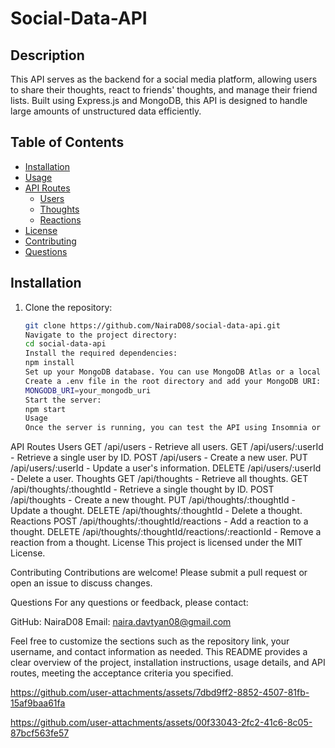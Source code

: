 # Social-Data-API

## Description

This API serves as the backend for a social media platform, allowing users to share their thoughts, react to friends' thoughts, and manage their friend lists. Built using Express.js and MongoDB, this API is designed to handle large amounts of unstructured data efficiently.

## Table of Contents

- [Installation](#installation)
- [Usage](#usage)
- [API Routes](#api-routes)
  - [Users](#users)
  - [Thoughts](#thoughts)
  - [Reactions](#reactions)
- [License](#license)
- [Contributing](#contributing)
- [Questions](#questions)

## Installation

1. Clone the repository:
   ```bash
   git clone https://github.com/NairaD08/social-data-api.git
   Navigate to the project directory:
   cd social-data-api
   Install the required dependencies:
   npm install
   Set up your MongoDB database. You can use MongoDB Atlas or a local MongoDB instance.
   Create a .env file in the root directory and add your MongoDB URI:
   MONGODB_URI=your_mongodb_uri
   Start the server:
   npm start
   Usage
   Once the server is running, you can test the API using Insomnia or any other API client.
   ```

API Routes
Users
GET /api/users - Retrieve all users.
GET /api/users/:userId - Retrieve a single user by ID.
POST /api/users - Create a new user.
PUT /api/users/:userId - Update a user's information.
DELETE /api/users/:userId - Delete a user.
Thoughts
GET /api/thoughts - Retrieve all thoughts.
GET /api/thoughts/:thoughtId - Retrieve a single thought by ID.
POST /api/thoughts - Create a new thought.
PUT /api/thoughts/:thoughtId - Update a thought.
DELETE /api/thoughts/:thoughtId - Delete a thought.
Reactions
POST /api/thoughts/:thoughtId/reactions - Add a reaction to a thought.
DELETE /api/thoughts/:thoughtId/reactions/:reactionId - Remove a reaction from a thought.
License
This project is licensed under the MIT License.

Contributing
Contributions are welcome! Please submit a pull request or open an issue to discuss changes.

Questions
For any questions or feedback, please contact:

GitHub: NairaD08
Email: naira.davtyan08@gmail.com

Feel free to customize the sections such as the repository link, your username, and contact information as needed. This README provides a clear overview of the project, installation instructions, usage details, and API routes, meeting the acceptance criteria you specified.


https://github.com/user-attachments/assets/7dbd9ff2-8852-4507-81fb-15af9baa61fa




https://github.com/user-attachments/assets/00f33043-2fc2-41c6-8c05-87bcf563fe57

